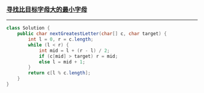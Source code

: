 ### <a href="https://leetcode.cn/problems/find-smallest-letter-greater-than-target/">寻找比目标字母大的最小字母</a>

--------------

```java
class Solution {
    public char nextGreatestLetter(char[] c, char target) {
        int l = 0, r = c.length;
        while (l < r) {
            int mid = l + (r - l) / 2;
            if (c[mid] > target) r = mid;
            else l = mid + 1;
        }
        return c[l % c.length];
    }
}
```


